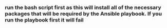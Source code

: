 ### run the bash script first as this will install all of the necessary packages that will be required by the Ansible playbook. If you run the playbook first it will fail 
